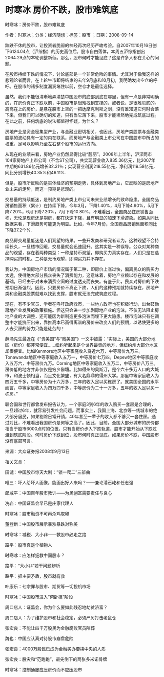 # 时寒冰  房价不跌，股市难筑底    
    
时寒冰：房价不跌，股市难筑底    
作者：时寒冰；分类：经济随想；标签：股市 ；日期：2008-09-14    
跌跌不休的股市，让投资者脆弱的神经再次经历严峻考验。自2007年10月16日创下6124.04点（沪综指）的历史高位后，股市自由落体，本周五沪综指创出2064.29点的本轮调整新低。那么，股市何时才能见底？这是许多人都在关心的问题。    
在股市持续下跌的情况下，讨论底部是一个非常危险的事情。尤其对于像我这样的悲观论者而言，在上轮牛市即将结束的去年9月底和10月初，我明确发出空仓的呼吁。在股市的诸多制度漏洞堵住以前，空仓才是最佳选择。    
虽然，我们不能很清晰地弄清楚中国股市的底部到底在哪里，但有一点是非常明确的，在房价真正下跌以前，中国股市是很难找到支撑的，或者说，是很难见底的。高高在上的房价，是悬在股市上空的一把达摩克利斯之剑，没有谁知道它何时会落下来，但我们可以确切的知道，只有当它落下来，股市才能坦然地完成筑底过程。在此之前，任何筑底的说法都值得怀疑。为什么？    
房地产业是资金密集型产业，与金融业密切相关，也因此，房地产类股票与金融类股票的波动具有一定的内在联系，而房地产与金融类上市公司在中国股市中所占的权重，足可以影响乃至左右整个股市的运行方向。    
从现在的业绩来看，房地产业仍然显得比较“靓丽”。2008年上半年，沪深两市104家房地产上市公司（不含ST公司），共实现营业收入835.36亿元，比2007年中期的631.86亿元增长32.31％；实现营业利润218.55亿元，净利润119.58亿元，同比分别增长40.35%和46.11%.    
但是，股市所反映的是实体经济的预期走势，具体到房地产业，它反映的是房地产业未来的走势，而这一预期是悲观的。    
交易量的持续低迷，是制约房地产类上市公司未来业绩增长的致命隐患。全国商品房销售面积（累计）在持续下降，今年3月，下降1.40%，4月下降4.90%，5月下降7.20%，6月下降7.20%，7月下降10.80%，不难看出，全国商品住房销售面积，无论是现房还是期房，都在快速下降，且有明显的加速下滑迹象。如果从同比数据来看，下滑趋势可能更为明显。比如，今年7月份，全国商品房销售面积同比下降37.2个%.    
商品房交易量低迷是人们观望的结果。一些开发商和研究者认为，这种观望不会持续长久，一旦楼市回暖，交易量就会迅速回升。这其实是一种误导。公众对某种商品的观望，存在着两种类型：一种是持币观望，即购买力真实存在，人们只是在选择购买的时机。二种是无币观望，即购买力并不存在。    
我认为，中国房地产市场的情况属于第二种，即房价上涨过快，偏离民众的购买力太远，使得绝大部分民众丧失了消费能力，这意味着，房地产业赖以存在和发展的基础，已经由于对未来消费空间的过度透支而丧失。有鉴于此，民众对房价的下跌预期日渐强烈。因此，只要房价不真正下跌，人们的这种预期就持续存在，房地产类和金融类股票就难以找到支撑，股市就无法完成筑底过程。    
现在，有不少官员、学者在呼吁政府救市，一些地方政府也在积极行动，出台鼓励房地产业发展的政策措施。但这只会进一步加剧房地产业的泡沫，不仅无法阻止房地产业的大调整，还可能因为新制造更多泡沫而埋下更大隐患。楼市泡沫只有在调整中才能挤压出来，靠推高本已高得离谱的房价来改变人们的预期，以诱使更多的人去买房的努力只能是徒劳的！    
薛涌先生最近在《“贵美国”与“贱美国”》一文中披露：“实际上，美国的大部分地区（房价）都非常便宜……纽约听起来是个世界最贵的地方，但纽约州大部分地区却很便宜。比如Kenmore地区中等家庭收入将近六万，中等房价九万三。Tonawanda地区中等家庭收入五万一，中等房价七万四。Depew地区中等家庭收入五万六，中等房价九万。Corning地区中等家庭收入五万二，中等房价八万三。房价低的地方并非仅仅是穷乡僻壤。比如得州的奥斯汀，是个六十多万人口的大城市，和波士顿相当，而且文化繁盛，有大名鼎鼎的得州大学。那里中等家庭收入为四万五千多，中等房价为十六万多，三年的收入足以买栋房了。就美国全国的水平而言，中等家庭收入为四万四千多，中等房价为二十一万多，五年的收入足以买一栋房。”    
联合国和世行都曾发布报告认为，一个家庭3到6年的收入购买一套房是合理的，一旦超过6年，就容易引发社会问题。而事实上，我国上海、北京等一线城市的绝大部分居民，如果剔除日常开销，40年甚至一辈子的收入都不够买一套住房。通过对比，不难看出我国房价是何等之高了。因此，目前，全国大部分城市的房价都相当于股市6000点时的位置。只有当房价步入下跌轨道，股市才能开始从下跌过渡到筑底阶段。何时房价下跌到位，股市何时真正见底。如果房价不跌，中国股市没有底部可言。    
来源：大众证券报2008年9月13日    
    
相关文章：    
田谴：中国股市惊天大剧：“锁一爬二”三部曲    
唯三：坏人给坏人画像，能画出好人来吗？——兼论潘石屹和任志强    
郎咸平：中国百年股市教训——为民创富需要责任与良心    
冼岩：中国证监会早已是庄家代理人    
时寒冰：股市融资不可再杀鸡取卵    
董登新：中国股市展示暴涨暴跌对称美    
时寒冰：减税、大小非——救股市必走之路    
路平：股市真是个植物人    
时寒冰：应怎样拯救中国股市？    
路平：“大小非”若干问题辨析    
路平：抓主要矛盾，股市就有救    
叶康乐：七宗罪与股市、期货等一切投机市场    
时寒冰：中国股市进入“俯卧撑”阶段    
周口店人：证监会，你为什么要如此残忍地劫贫济富？    
周口店人：为了维护股市和社会稳定，必须严厉打击老鼠仓    
张宏良：不能让四千万股民为金融腐败官员陪葬    
魏也：中国应认真对待股市崩盘危险    
张宏良：4000万股民已成为金融买办要挟中央的人质    
张宏良：股灾和“范跑跑”，最先倒下的两张多米诺骨牌    
时寒冰：控制通胀应压房价而不应压股市
